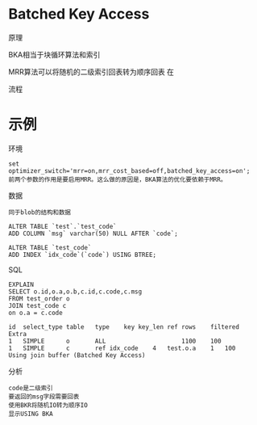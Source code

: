 
# Batched Key Access

原理

BKA相当于块循环算法和索引

MRR算法可以将随机的二级索引回表转为顺序回表
在


流程


# 示例

环境

	set optimizer_switch='mrr=on,mrr_cost_based=off,batched_key_access=on';
	前两个参数的作用是要启用MRR。这么做的原因是，BKA算法的优化要依赖于MRR。


数据

	同于blob的结构和数据

	ALTER TABLE `test`.`test_code` 
	ADD COLUMN `msg` varchar(50) NULL AFTER `code`;

	ALTER TABLE `test_code`
	ADD INDEX `idx_code`(`code`) USING BTREE;

SQL

	EXPLAIN	
	SELECT o.id,o.a,o.b,c.id,c.code,c.msg
	FROM test_order o
	JOIN test_code c
	on o.a = c.code

	id	select_type	table	type	key	key_len	ref	rows	filtered	Extra
	1	SIMPLE		o		ALL						1100	100	
	1	SIMPLE		c		ref	idx_code	4	test.o.a	1	100		Using join buffer (Batched Key Access)

分析

	code是二级索引
	要返回的msg字段需要回表
	使用BKR将随机IO转为顺序IO
	显示USING BKA
	



